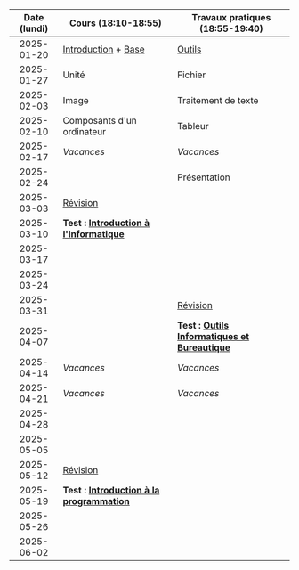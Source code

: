 | Date (lundi) | Cours (18:10-18:55)                                         | Travaux pratiques (18:55-19:40)                                 |
| :----------: | ----------------------------------------------------------- | --------------------------------------------------------------- |
|  2025-01-20  | [Introduction](/docs/2c/intro) + [Base](/docs/2c/info/base) | [Outils](/docs/2c/bure/outils)                                  |
|  2025-01-27  | Unité                                                       | Fichier                                                         |
|  2025-02-03  | Image                                                       | Traitement de texte                                             |
|  2025-02-10  | Composants d'un ordinateur                                  | Tableur                                                         |
|  2025-02-17  | _Vacances_                                                  | _Vacances_                                                      |
|  2025-02-24  |                                                             | Présentation                                                    |
|  2025-03-03  | [Révision](/docs/2c/info/revision)                          |                                                                 |
|  2025-03-10  | **Test : [Introduction à l'Informatique](/docs/2c/info)**   |                                                                 |
|  2025-03-17  |                                                             |                                                                 |
|  2025-03-24  |                                                             |                                                                 |
|  2025-03-31  |                                                             | [Révision](/docs/2c/bure/revision)                              |
|  2025-04-07  |                                                             | **Test : [Outils Informatiques et Bureautique](/docs/2c/bure)** |
|  2025-04-14  | _Vacances_                                                  | _Vacances_                                                      |
|  2025-04-21  | _Vacances_                                                  | _Vacances_                                                      |
|  2025-04-28  |                                                             |                                                                 |
|  2025-05-05  |                                                             |                                                                 |
|  2025-05-12  | [Révision](/docs/2c/prog/revision)                          |                                                                 |
|  2025-05-19  | **Test : [Introduction à la programmation](/docs/2c/prog)** |                                                                 |
|  2025-05-26  |                                                             |                                                                 |
|  2025-06-02  |                                                             |                                                                 |
